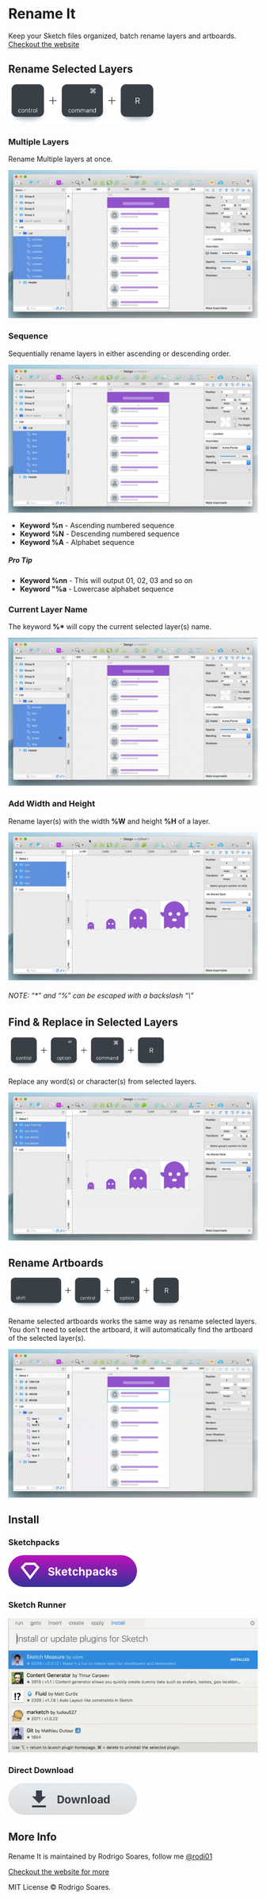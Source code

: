  Rename It
========

Keep your Sketch files organized, batch rename layers and artboards.
[Checkout the website](http://rodi01.github.io/RenameIt/)

## Rename Selected Layers
<img src="docs/static/img/renameLayersShortcut.png" width="300">

### Multiple Layers
Rename Multiple layers at once.

![Rename Multiple Layers](/docs/static/img/gifs/batch_rename.gif)

### Sequence
Sequentially rename layers in either ascending or descending order.

![Rename in Sequence](/docs/static/img/gifs/sequence_rename.gif)

- **Keyword %n** -  Ascending numbered sequence
- **Keyword %N** -  Descending numbered sequence
- **Keyword %A** -  Alphabet sequence

##### Pro Tip
- **Keyword %nn** -  This will output 01, 02, 03 and so on
- **Keyword "%a** -  Lowercase alphabet sequence

### Current Layer Name
The keyword  **%\*** will copy the current selected layer(s) name.

![Current Layer Name](/docs/static/img/gifs/current_layer.gif)

### Add Width and Height
Rename layer(s) with the width **%W** and height **%H** of a layer.

![Width and Height](/docs/static/img/gifs/width_height.gif)

###### NOTE: “\*” and “%” can be escaped with a backslash “\\”

## Find & Replace in Selected Layers
<img src="docs/static/img/findReplaceShortcut.png" width="320">

Replace any word(s) or character(s) from selected layers.

![Find & Replace](/docs/static/img/gifs/find_replace.gif)

## Rename Artboards
<img src="docs/static/img/renameArtboardShortcut.png" width="350">

Rename selected artboards works the same way as rename selected layers. You don't need to select the artboard, it will automatically find the artboard of the selected layer(s).

![Rename Artboards](/docs/static/img/gifs/artboard_rename.gif)

## Install
### Sketchpacks
[![Sketchpacks](/docs/static/img/sketchpack_btn.png "Install Rename It with Sketchpacks")](https://sketchpacks.com/rodi01/renameit/install)

### Sketch Runner
![Sketch Runner](/docs/static/img/sketch_runner_hq.gif)

### Direct Download
[![Direct Download](/docs/static/img/download_btn.png "Direct Download")](https://github.com/rodi01/RenameIt/releases/latest)

## More Info
Rename It is maintained by Rodrigo Soares, follow me [@rodi01](https://twitter.com/rodi01)

[Checkout the website for more](http://rodi01.github.io/RenameIt/)

MIT License © Rodrigo Soares.
